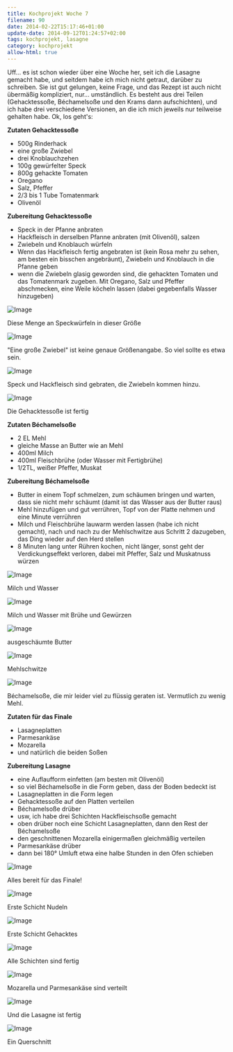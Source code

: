 ```yaml
---
title: Kochprojekt Woche 7
filename: 90
date: 2014-02-22T15:17:46+01:00
update-date: 2014-09-12T01:24:57+02:00
tags: kochprojekt, lasagne
category: kochprojekt
allow-html: true
---
```


<p>Uff... es ist schon wieder über eine Woche her, seit ich die Lasagne gemacht habe, und seitdem habe ich mich nicht getraut, darüber zu schreiben. Sie ist gut gelungen, keine Frage, und das Rezept ist auch nicht übermäßig kompliziert, nur... umständlich. Es besteht aus drei Teilen (Gehacktessoße, Béchamelsoße und den Krams dann aufschichten), und ich habe drei verschiedene Versionen, an die ich mich jeweils nur teilweise gehalten habe. Ok, los geht's:</p>

<p><strong>Zutaten Gehacktessoße</strong></p>

<ul>
<li>500g Rinderhack</li>

<li>eine große Zwiebel</li>

<li>drei Knoblauchzehen</li>

<li>100g gewürfelter Speck</li>

<li>800g gehackte Tomaten</li>

<li>Oregano</li>

<li>Salz, Pfeffer</li>

<li>2/3 bis 1 Tube Tomatenmark</li>

<li>Olivenöl</li>
</ul>

<p><strong>Zubereitung Gehacktessoße</strong></p>

<ul>
<li>Speck in der Pfanne anbraten</li>

<li>Hackfleisch in derselben Pfanne anbraten (mit Olivenöl), salzen</li>

<li>Zwiebeln und Knoblauch würfeln</li>

<li>Wenn das Hackfleisch fertig angebraten ist (kein Rosa mehr zu sehen, am besten ein bisschen angebräunt), Zwiebeln und Knoblauch in die Pfanne geben</li>

<li>wenn die Zwiebeln glasig geworden sind, die gehackten Tomaten und das Tomatenmark zugeben. Mit Oregano, Salz und Pfeffer abschmecken, eine Weile köcheln lassen (dabei gegebenfalls Wasser hinzugeben)</li>
</ul>

<p><img src="/hosted_files/60/download" alt="Image"></p>

<p>Diese Menge an Speckwürfeln in dieser Größe</p>

<p><img src="/hosted_files/61/download" alt="Image"></p>

<p>"Eine große Zwiebel" ist keine genaue Größenangabe. So viel sollte es etwa sein.</p>

<p><img src="/hosted_files/62/download" alt="Image"></p>

<p>Speck und Hackfleisch sind gebraten, die Zwiebeln kommen hinzu.</p>

<p><img src="/hosted_files/63/download" alt="Image"></p>

<p>Die Gehacktessoße ist fertig</p>

<p><strong>Zutaten Béchamelsoße</strong></p>

<ul>
<li>2 EL Mehl</li>

<li>gleiche Masse an Butter wie an Mehl</li>

<li>400ml Milch</li>

<li>400ml Fleischbrühe (oder Wasser mit Fertigbrühe)</li>

<li>1/2TL, weißer Pfeffer, Muskat</li>
</ul>

<p><strong>Zubereitung Béchamelsoße</strong></p>

<ul>
<li>Butter in einem Topf schmelzen, zum schäumen bringen und warten, dass sie nicht mehr schäumt (damit ist das Wasser aus der Butter raus)</li>

<li>Mehl hinzufügen und gut verrühren, Topf von der Platte nehmen und eine Minute verrühren</li>

<li>Milch und Fleischbrühe lauwarm werden lassen (habe ich nicht gemacht), nach und nach zu der Mehlschwitze aus Schritt 2 dazugeben, das Ding wieder auf den Herd stellen</li>

<li>8 Minuten lang unter Rühren kochen, nicht länger, sonst geht der Verdickungseffekt verloren, dabei mit Pfeffer, Salz und Muskatnuss würzen</li>
</ul>

<p><img src="/hosted_files/64/download" alt="Image"></p>

<p>Milch und Wasser</p>

<p><img src="/hosted_files/65/download" alt="Image"></p>

<p>Milch und Wasser mit Brühe und Gewürzen</p>

<p><img src="/hosted_files/66/download" alt="Image"></p>

<p>ausgeschäumte Butter</p>

<p><img src="/hosted_files/67/download" alt="Image"></p>

<p>Mehlschwitze</p>

<p><img src="/hosted_files/68/download" alt="Image"></p>

<p>Béchamelsoße, die mir leider viel zu flüssig geraten ist. Vermutlich zu wenig Mehl.</p>

<p><strong>Zutaten für das Finale</strong></p>

<ul>
<li>Lasagneplatten</li>

<li>Parmesankäse</li>

<li>Mozarella</li>

<li>und natürlich die beiden Soßen</li>
</ul>

<p><strong>Zubereitung Lasagne</strong></p>

<ul>
<li>eine Auflaufform einfetten (am besten mit Olivenöl)</li>

<li>so viel Béchamelsoße in die Form geben, dass der Boden bedeckt ist</li>

<li>Lasagneplatten in die Form legen</li>

<li>Gehacktessoße auf den Platten verteilen</li>

<li>Béchamelsoße drüber</li>

<li>usw, ich habe drei Schichten Hackfleischsoße gemacht</li>

<li>oben drüber noch eine Schicht Lasagneplatten, dann den Rest der Béchamelsoße</li>

<li>den geschnittenen Mozarella einigermaßen gleichmäßig verteilen</li>

<li>Parmesankäse drüber</li>

<li>dann bei 180° Umluft etwa eine halbe Stunden in den Ofen schieben</li>
</ul>

<p><img src="/hosted_files/69/download" alt="Image"></p>

<p>Alles bereit für das Finale!</p>

<p><img src="/hosted_files/70/download" alt="Image"></p>

<p>Erste Schicht Nudeln</p>

<p><img src="/hosted_files/71/download" alt="Image"></p>

<p>Erste Schicht Gehacktes</p>

<p><img src="/hosted_files/72/download" alt="Image"></p>

<p>Alle Schichten sind fertig</p>

<p><img src="/hosted_files/73/download" alt="Image"></p>

<p>Mozarella und Parmesankäse sind verteilt</p>

<p><img src="/hosted_files/74/download" alt="Image"></p>

<p>Und die Lasagne ist fertig</p>

<p><img src="/hosted_files/75/download" alt="Image"></p>

<p>Ein Querschnitt</p>


